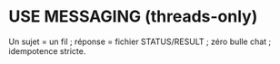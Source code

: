 # USE MESSAGING (threads-only)
Un sujet = un fil ; réponse = fichier STATUS/RESULT ; zéro bulle chat ; idempotence stricte.
